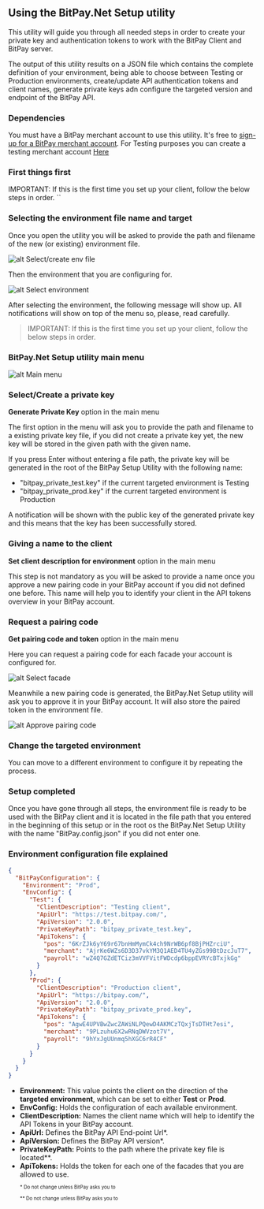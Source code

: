 ## Using the BitPay.Net Setup utility

This utility will guide you through all needed steps in order to create your private key and authentication tokens to work with the BitPay Client and BitPay server.

The output of this utility results on a JSON file which contains the complete definition of your environment, being able to choose between Testing or Production environments, create/update API authentication tokens and client names, generate private keys adn configure the targeted version and endpoint of the BitPay API.

### Dependencies

You must have a BitPay merchant account to use this utility.  It's free to [sign-up for a BitPay merchant account](https://bitpay.com/start).
For Testing purposes you can create a testing merchant account [Here](https://test.bitpay.com/start)

### First things first

IMPORTANT: If this is the first time you set up your client, follow the below steps in order.
``
### Selecting the environment file name and target

Once you open the utility you will be asked to provide the path and filename of the new (or existing) environment file.

![alt Select/create env file](https://raw.githubusercontent.com/anbugal/csharp-bitpay-client/master/screenshots/utility-setup-init.png)

Then the environment that you are configuring for.

![alt Select environment](https://raw.githubusercontent.com/anbugal/csharp-bitpay-client/master/screenshots/utility-setup-env.png)

After selecting the environment, the following message will show up. All notifications will show on top of the menu so, please, read carefully.

> IMPORTANT: If this is the first time you set up your client, follow the below steps in order.

### BitPay.Net Setup utility main menu

![alt Main menu](https://raw.githubusercontent.com/anbugal/csharp-bitpay-client/master/screenshots/utility-setup-menu.png)

### Select/Create a private key

**Generate Private Key** option in the main menu

The first option in the menu will ask you to provide the path and filename to a existing private key file, if you did not create a private key yet, the new key will be stored in the given path with the given name.

If you press Enter without entering a file path, the private key will be generated in the root of the BitPay Setup Utility with the following name:

- "bitpay_private_test.key" if the current targeted environment is Testing
- "bitpay_private_prod.key" if the current targeted environment is Production

A notification will be shown with the public key of the generated private key and this means that the key has been successfully stored.

### Giving a name to the client

**Set client description for environment** option in the main menu

This step is not mandatory as you will be asked to provide a name once you approve a new pairing code in your BitPay account if you did not defined one before.
This name will help you to identify your client in the API tokens overview in your BitPay account.

### Request a pairing code

**Get pairing code and token** option in the main menu

Here you can request a pairing code for each facade your account is configured for.

![alt Select facade](https://raw.githubusercontent.com/anbugal/csharp-bitpay-client/master/screenshots/utility-setup-facade.png)

Meanwhile a new pairing code is generated, the BitPay.Net Setup utility will ask you to approve it in your BitPay account. It will also store the paired token in the environment file.

![alt Approve pairing code](https://raw.githubusercontent.com/anbugal/csharp-bitpay-client/master/screenshots/utility-setup-pair.png)

### Change the targeted environment

You can move to a different environment to configure it by repeating the process.

### Setup completed

Once you have gone through all steps, the environment file is ready to be used with the BitPay client and it is located in the file path that you entered in the beginning of this setup or in the root os the BitPay.Net Setup Utility with the name "BitPay.config.json" if you did not enter one.

### Environment configuration file explained

```json
{
  "BitPayConfiguration": {
    "Environment": "Prod",
    "EnvConfig": {
      "Test": {
        "ClientDescription": "Testing client",
        "ApiUrl": "https://test.bitpay.com/",
        "ApiVersion": "2.0.0",
        "PrivateKeyPath": "bitpay_private_test.key",
        "ApiTokens": {
          "pos": "6KrZJk6yY69r67bnHmMymCk4ch9NrWB6pf8BjPHZrciU",
          "merchant": "AjrKe6WZs6D3D37vkYM3Q1AED4TU4yZGs99BtDzcJuT7",
          "payroll": "wZ4Q7GZdETCiz3mVVFVitFWDcdp6bppEVRYcBTxjkGg"
        }
      },
      "Prod": {
        "ClientDescription": "Production client",
        "ApiUrl": "https://bitpay.com/",
        "ApiVersion": "2.0.0",
        "PrivateKeyPath": "bitpay_private_prod.key",
        "ApiTokens": {
          "pos": "AgwE4UPVBwZwcZAWiNLPQewD4AKMCzTQxjTsDTHt7esi",
          "merchant": "9PLzuhu6X2wRNqDWVzot7V",
          "payroll": "9hYxJgUUnmq5hXGC6rR4CF"
        }
      }
    }
  }
}
```

- **Environment:** This value points the client on the direction of the **targeted environment**, which can be set to either **Test** or **Prod**.
- **EnvConfig:** Holds the configuration of each available environment.
- **ClientDescription:** Names the client name which will help to identify the API Tokens in your BitPay account.
- **ApiUrl:** Defines the BitPay API End-point Url*.
- **ApiVersion:** Defines the BitPay API version*.
- **PrivateKeyPath:** Points to the path where the private key file is located**.
- **ApiTokens:** Holds the token for each one of the facades that you are allowed to use.
<br/><sub><sub>* Do not change unless BitPay asks you to </sub></sub>
<br/><sub><sub>** Do not change unless BitPay asks you to </sub></sub>